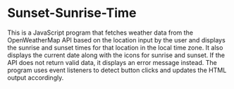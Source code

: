 # Sunset-Sunrise-Time
This is a JavaScript program that fetches weather data from the OpenWeatherMap API based on the location input by the user and displays the sunrise and sunset times for that location in the local time zone. It also displays the current date along with the icons for sunrise and sunset. If the API does not return valid data, it displays an error message instead. The program uses event listeners to detect button clicks and updates the HTML output accordingly.
